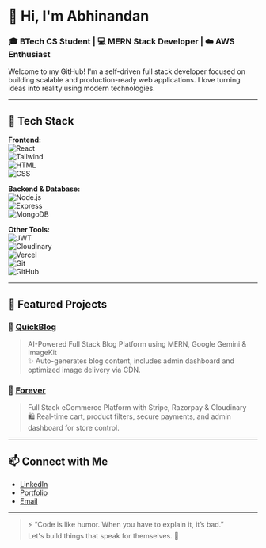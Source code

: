 # 👋 Hi, I'm Abhinandan  
### 🎓 BTech CS Student | 💻 MERN Stack Developer | ☁️ AWS Enthusiast  

Welcome to my GitHub! I'm a self-driven full stack developer focused on building scalable and production-ready web applications. I love turning ideas into reality using modern technologies.

---

## 🚀 Tech Stack

**Frontend:**  
![React](https://img.shields.io/badge/React-20232A?style=flat&logo=react)  
![Tailwind](https://img.shields.io/badge/Tailwind_CSS-38B2AC?style=flat&logo=tailwind-css)  
![HTML](https://img.shields.io/badge/HTML5-E34F26?style=flat&logo=html5)  
![CSS](https://img.shields.io/badge/CSS3-1572B6?style=flat&logo=css3)

**Backend & Database:**  
![Node.js](https://img.shields.io/badge/Node.js-339933?style=flat&logo=node.js)  
![Express](https://img.shields.io/badge/Express.js-000000?style=flat&logo=express)  
![MongoDB](https://img.shields.io/badge/MongoDB-4EA94B?style=flat&logo=mongodb)

**Other Tools:**  
![JWT](https://img.shields.io/badge/JWT-black?style=flat&logo=JSON%20web%20tokens)  
![Cloudinary](https://img.shields.io/badge/Cloudinary-3448C5?style=flat&logo=cloudinary)  
![Vercel](https://img.shields.io/badge/Vercel-000?style=flat&logo=vercel)  
![Git](https://img.shields.io/badge/Git-F05032?style=flat&logo=git)  
![GitHub](https://img.shields.io/badge/GitHub-181717?style=flat&logo=github)

---

## 📌 Featured Projects

### 🔹 [QuickBlog](https://github.com/abhirajput-19/quickblog)
> AI-Powered Full Stack Blog Platform using MERN, Google Gemini & ImageKit  
✨ Auto-generates blog content, includes admin dashboard and optimized image delivery via CDN.

### 🔹 [Forever](https://github.com/abhirajput-19/forever)
> Full Stack eCommerce Platform with Stripe, Razorpay & Cloudinary  
🛍️ Real-time cart, product filters, secure payments, and admin dashboard for store control.

---

## 📫 Connect with Me  
- [LinkedIn](https://www.linkedin.com/in/abhirajput19)  
- [Portfolio](app.makemyaisite.com/abhirajput_19)
- [Email](mailto:abhirajput1019@icloud.com)

---

> ⚡ “Code is like humor. When you have to explain it, it’s bad.”  
> Let's build things that speak for themselves. 🙌
